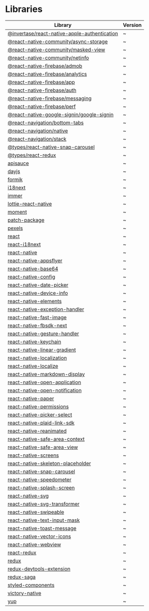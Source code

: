 # Libraries

| Library                                                                                                                             | Version |
| ----------------------------------------------------------------------------------------------------------------------------------- | ------- |
| [@invertase/react-native-apple-authentication](https://github.com/invertase/react-native-apple-authentication)                      | ~       |
| [@react-native-community/async-storage](https://www.npmjs.com/package/@react-native-community/async-storage)                        | ~       |
| [@react-native-community/masked-view](https://www.npmjs.com/package/@react-native-community/masked-view)                            | ~       |
| [@react-native-community/netinfo](https://www.npmjs.com/package/@react-native-community/netinfo)                                    | ~       |
| [@react-native-firebase/admob](https://www.npmjs.com/package/@react-native-firebase/admob)                                          | ~       |
| [@react-native-firebase/analytics](https://rnfirebase.io/analytics/usage)                                                           | ~       |
| [@react-native-firebase/app](https://www.npmjs.com/package/@react-native-firebase/app)                                              | ~       |
| [@react-native-firebase/auth](https://rnfirebase.io/auth/usage)                                                                     | ~       |
| [@react-native-firebase/messaging](https://rnfirebase.io/messaging/usage)                                                           | ~       |
| [@react-native-firebase/perf](https://www.npmjs.com/package/@react-native-firebase/perf)                                            | ~       |
| [@react-native-google-signin/google-signin](https://www.npmjs.com/package/@react-native-google-signin/google-signin)                | ~       |
| [@react-navigation/bottom-tabs](https://reactnavigation.org/docs/bottom-tab-navigator/)                                             | ~       |
| [@react-navigation/native](https://www.npmjs.com/package/@react-navigation/native)                                                  | ~       |
| [@react-navigation/stack](https://www.npmjs.com/package/@react-navigation/stack)                                                    | ~       |
| [@types/react-native-snap-carousel](https://www.npmjs.com/package/@types/react-native-snap-carousel)                                | ~       |
| [@types/react-redux](https://www.npmjs.com/@types/react-redux)                                                                      | ~       |
| [apisauce](https://www.npmjs.com/package/apisauce)                                                                                  | ~       |
| [dayjs](https://day.js.org/)                                                                                                        | ~       |
| [formik](https://formik.org/)                                                                                                       | ~       |
| [i18next](https://www.i18next.com/)                                                                                                 | ~       |
| [immer](https://www.npmjs.com/package/immer)                                                                                        | ~       |
| [lottie-react-native](https://www.npmjs.com/package/lottie-react-native)                                                            | ~       |
| [moment](https://www.npmjs.com/package/moment)                                                                                      | ~       |
| [patch-package](https://www.npmjs.com/package/patch-package)                                                                        | ~       |
| [pexels](https://www.npmjs.com/package/pexels)                                                                                      | ~       |
| [react](https://es.reactjs.org/docs/getting-started.html)                                                                           | ~       |
| [react-i18next](https://react.i18next.com/)                                                                                         | ~       |
| [react-native](https://reactnative.dev/docs/getting-started)                                                                        | ~       |
| [react-native-appsflyer](https://github.com/AppsFlyerSDK/appsflyer-react-native-plugin)                                             | ~       |
| [react-native-base64](https://www.npmjs.com/package/react-native-base64)                                                            | ~       |
| [react-native-config](https://github.com/luggit/react-native-config)                                                                | ~       |
| [react-native-date-picker](https://github.com/henninghall/react-native-date-picker)                                                 | ~       |
| [react-native-device-info](https://github.com/react-native-device-info/react-native-device-info)                                    | ~       |
| [react-native-elements](https://reactnativeelements.com/)                                                                           | ~       |
| [react-native-exception-handler](https://github.com/a7ul/react-native-exception-handler)                                            | ~       |
| [react-native-fast-image](https://github.com/DylanVann/react-native-fast-image)                                                     | ~       |
| [react-native-fbsdk-next](https://www.npmjs.com/package/react-native-fbsdk-next)                                                    | ~       |
| [react-native-gesture-handler](https://docs.swmansion.com/react-native-gesture-handler/docs/)                                       | ~       |
| [react-native-keychain](https://github.com/oblador/react-native-keychain)                                                           | ~       |
| [react-native-linear-gradient](https://www.npmjs.com/package/react-native-linear-gradient)                                          | ~       |
| [react-native-localization](https://www.npmjs.com/package/react-native-localization)                                                | ~       |
| [react-native-localize](https://github.com/zoontek/react-native-localize)                                                           | ~       |
| [react-native-markdown-display](https://github.com/iamacup/react-native-markdown-display)                                           | ~       |
| [react-native-open-application](https://www.npmjs.com/package/react-native-open-application)                                        | ~       |
| [react-native-open-notification](https://www.npmjs.com/package/react-native-open-notification)                                      | ~       |
| [react-native-paper](https://callstack.github.io/react-native-paper/)                                                               | ~       |
| [react-native-permissions](https://www.npmjs.com/package/react-native-permissions)                                                  | ~       |
| [react-native-picker-select](https://www.npmjs.com/package/react-native-picker-select)                                              | ~       |
| [react-native-plaid-link-sdk](https://github.com/plaid/react-native-plaid-link-sdk)                                                 | ~       |
| [react-native-reanimated](https://docs.swmansion.com/react-native-reanimated/)                                                      | ~       |
| [react-native-safe-area-context](https://docs.expo.dev/versions/latest/sdk/safe-area-context)                                       | ~       |
| [react-native-safe-area-view](https://reactnative.dev/docs/safeareaview)                                                            | ~       |
| [react-native-screens](https://github.com/software-mansion/react-native-screens)                                                    | ~       |
| [react-native-skeleton-placeholder](https://www.npmjs.com/package/react-native-skeleton-placeholder)                                | ~       |
| [react-native-snap-carousel](https://github.com/meliorence/react-native-snap-carousel/blob/master/doc/PROPS_METHODS_AND_GETTERS.md) | ~       |
| [react-native-speedometer](https://openbase.com/js/react-native-speedometer/documentation)                                          | ~       |
| [react-native-splash-screen](https://www.npmjs.com/package/react-native-splash-screen)                                              | ~       |
| [react-native-svg](https://github.com/react-native-svg/react-native-svg)                                                            | ~       |
| [react-native-svg-transformer](https://github.com/kristerkari/react-native-svg-transformer)                                         | ~       |
| [react-native-swipeable](https://docs.swmansion.com/react-native-gesture-handler/docs/api/components/swipeable/)                    | ~       |
| [react-native-text-input-mask](https://github.com/react-native-text-input-mask/react-native-text-input-mask)                        | ~       |
| [react-native-toast-message](https://www.npmjs.com/package/react-native-toast-message)                                              | ~       |
| [react-native-vector-icons](https://github.com/oblador/react-native-vector-icons)                                                   | ~       |
| [react-native-webview](https://reactnative.dev/docs/0.61/webview)                                                                   | ~       |
| [react-redux](https://react-redux.js.org/)                                                                                          | ~       |
| [redux](https://es.redux.js.org/)                                                                                                   | ~       |
| [redux-devtools-extension](https://github.com/zalmoxisus/redux-devtools-extension)                                                  | ~       |
| [redux-saga](https://redux-saga.js.org/)                                                                                            | ~       |
| [styled-components](https://styled-components.com/docs)                                                                             | ~       |
| [victory-native](https://formidable.com/open-source/victory/docs/native)                                                            | ~       |
| [yup](https://github.com/jquense/yup)                                                                                               | ~       |
